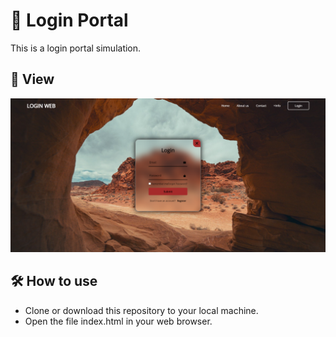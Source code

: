 # 👤 Login Portal
This is a login portal simulation.

## 🔎 View 
![Image08](../img/08.PNG)

## 🛠️ How to use
* Clone or download this repository to your local machine.
* Open the file index.html in your web browser.